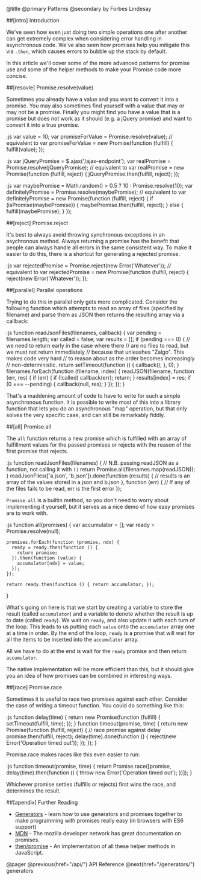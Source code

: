 @title
  @primary
    Patterns
  @secondary
    by Forbes Lindesay

##[intro] Introduction

We've seen how even just doing two simple operations one after another can get extremely
complex when considering error handling in asynchronous code. We've also seen how promises
help you mitigate this via `.then`, which causes errors to bubble up the stack by
default.

In this article we'll cover some of the more advanced patterns for promise use and some of
the helper methods to make your Promise code more concise.

##[resovle] Promise.resolve(value)

Sometimes you already have a value and you want to convert it into a promise. You may also
sometimes find yourself with a value that may or may not be a promise. Finally you might
find you have a value that is a promise but does not work as it should (e.g. a jQuery promise)
and want to convert it into a true promise.

:js
  var value = 10;
  var promiseForValue = Promise.resolve(value);
  // equivalent to
  var promiseForValue = new Promise(function (fulfill) {
    fulfill(value);
  });

:js
  var jQueryPromise = $.ajax('/ajax-endpoint');
  var realPromise = Promise.resolve(jQueryPromise);
  // equivalent to
  var realPromise = new Promise(function (fulfill, reject) {
    jQueryPromise.then(fulfill, reject);
  });

:js
  var maybePromise = Math.random() > 0.5 ? 10 : Promise.resolve(10);
  var definitelyPromise = Promise.resolve(maybePromise);
  // equivalent to
  var definitelyPromise = new Promise(function (fulfill, reject) {
    if (isPromise(maybePromise)) {
      maybePromise.then(fulfill, reject);
    } else {
      fulfill(maybePromise);
    }
  });

##[reject] Promise.reject

It's best to always avoid throwing synchronous exceptions in an asychronous method. Always
returning a promise has the benefit that people can always handle all errors in the same
consistent way. To make it easier to do this, there is a shortcut for generating a rejected
promise.

:js
  var rejectedPromise = Promise.reject(new Error('Whatever'));
  // equivalent to
  var rejectedPromise = new Promise(function (fulfill, reject) {
    reject(new Error('Whatever'));
  });

##[parallel] Parallel operations

Trying to do this in parallel only gets more complicated.  Consider the following function
which attempts to read an array of files (specified by filename) and parse them as JSON then
returns the resulting array via a callback:

:js
  function readJsonFiles(filenames, callback) {
    var pending = filenames.length;
    var called = false;
    var results = [];
    if (pending === 0) {
      // we need to return early in the case where there
      // are no files to read, but we must not return immediately
      // because that unleashes "Zalgo". This makes code very hard
      // to reason about as the order becomes increasingly
      // non-deterministic.
      return setTimeout(function () { callback(); }, 0);
    }
    filenames.forEach(function (filename, index) {
      readJSON(filename, function (err, res) {
        if (err) {
          if (!called) callback(err);
          return;
        }
        results[index] = res;
        if (0 === --pending) {
          callback(null, res);
        }
      });
    });
  }

That's a maddening amount of code to have to write for such a simple asynchronous function.
It is possible to write most of this into a library function that lets you do an asynchronous
"map" operation, but that only solves the very specific case, and can still be remarkably fiddly.

##[all] Promise.all

The `all` function returns a new promise which is fulfilled with an array of fulfillment
values for the passed promises or rejects with the reason of the first promise that rejects.

:js
  function readJsonFiles(filenames) {
    // N.B. passing readJSON as a function, not calling it with `()`
    return Promise.all(filenames.map(readJSON));
  }
  readJsonFiles(['a.json', 'b.json']).done(function (results) {
    // results is an array of the values stored in a.json and b.json
  }, function (err) {
    // If any of the files fails to be read, err is the first error
  });

`Promise.all` is a builtin method, so you don't need to worry about implementing it
yourself, but it serves as a nice demo of how easy promises are to work with.

:js
  function all(promises) {
    var accumulator = [];
    var ready = Promise.resolve(null);

    promises.forEach(function (promise, ndx) {
      ready = ready.then(function () {
        return promise;
      }).then(function (value) {
        accumulator[ndx] = value;
      });
    });

    return ready.then(function () { return accumulator; });
  }

What's going on here is that we start by creating a variable to store the result (called
`accumulator`) and a variable to denote whether the result is up to date (called
`ready`). We wait on `ready`, and also update it with each turn of the loop.
This leads to us putting each `value` onto the `accumulator` array one at a time
in order. By the end of the loop, `ready` is a promise that will wait for
all the items to be inserted into the `accumulator` array.

All we have to do at the end is wait for the `ready` promise and then return `accumulator`.

The native implementation will be more efficient than this, but it should give you an idea
of how promises can be combined in interesting ways.

##[race] Promise.race

Sometimes it is useful to race two promises against each other. Consider the case of writing a timeout
function.  You could do something like this:

:js
  function delay(time) {
    return new Promise(function (fulfill) {
      setTimeout(fulfill, time);
    });
  }
  function timeout(promise, time) {
    return new Promise(function (fulfill, reject) {
      // race promise against delay
      promise.then(fulfill, reject);
      delay(time).done(function () {
        reject(new Error('Operation timed out'));
      });
    });
  }

Promise.race makes races like this even easier to run:

:js
  function timeout(promise, time) {
    return Promise.race([promise, delay(time).then(function () {
      throw new Error('Operation timed out');
    })]);
  }

Whichever promise settles (fulfills or rejects) first wins the race, and determines the result.

##[apendix] Further Reading

 - [Generators](/generators/) - learn how to use generators and promises together to make programming with promises really easy (in browsers with ES6 support)
 - [MDN](https://developer.mozilla.org/en-US/docs/Web/JavaScript/Reference/Global_Objects/Promise) - The mozilla developer network has great documentation on promises.
 - [then/promise](https://github.com/then/promise) - An implementation of all these helper methods in JavaScript.

@pager
  @previous(href="/api/")
    API Reference
  @next(href="/generators/")
    generators
